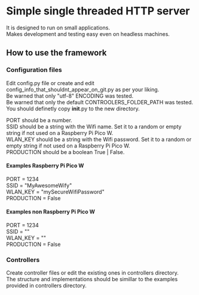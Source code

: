# Simple single threaded HTTP server

It is designed to run on small applications.  
Makes development and testing easy even on headless machines.

## How to use the framework

### Configuration files

Edit config.py file or create and edit config_info_that_shouldnt_appear_on_git.py as per your liking.  
Be warned that only "utf-8" ENCODING was tested.  
Be warned that only the default CONTROOLERS_FOLDER_PATH was tested. You should definetly copy **init**.py to the new directory.

PORT should be a number.  
SSID should be a string with the Wifi name. Set it to a random or empty string if not used on a Raspberry Pi Pico W.  
WLAN_KEY should be a string with the Wifi password. Set it to a random or empty string if not used on a Raspberry Pi Pico W.  
PRODUCTION should be a boolean True | False.

#### Examples Raspberry Pi Pico W

PORT = 1234  
SSID = "MyAwesomeWify"  
WLAN_KEY = "mySecureWifiPassword"  
PRODUCTION = False

#### Examples non Raspberry Pi Pico W

PORT = 1234  
SSID = ""  
WLAN_KEY = ""  
PRODUCTION = False

### Controllers

Create controller files or edit the existing ones in controllers directory.  
The structure and implementations should be simillar to the examples provided in controllers directory.
